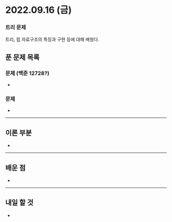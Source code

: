 # 2022.09.16 (금)

### 트리 문제

트리, 힙 자료구조의 특징과 구현 등에 대해 배웠다.

## 푼 문제 목록

### 문제 (백준 12728?)

- 



###  문제

- 


---

## 이론 부분

- 

---

## 배운 점

- 


---

## 내일 할 것

- 

